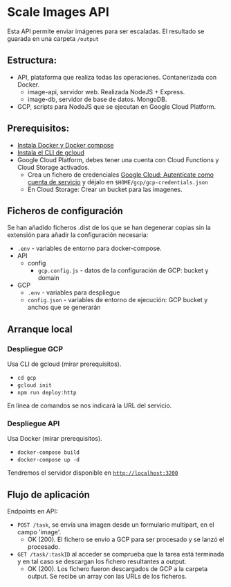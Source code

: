 # Scale Images API

Esta API permite enviar imágenes para ser escaladas. El resultado se guarada en una carpeta `/output`

## Estructura:

* API, plataforma que realiza todas las operaciones. Contanerizada con Docker.
    * image-api, servidor web. Realizada NodeJS + Express.
    * image-db, servidor de base de datos. MongoDB.
* GCP, scripts para NodeJS que se ejecutan en Google Cloud Platform.

## Prerequisitos:

* [Instala Docker y Docker compose](https://docs.docker.com/compose/install/)
* [Instala el CLI de gcloud](https://cloud.google.com/sdk/docs/install)
* Google Cloud Platform, debes tener una cuenta con Cloud Functions y Cloud Storage activados.
    * Crea un fichero de credenciales [Google Cloud: Autentícate como cuenta de servicio](https://cloud.google.com/docs/authentication/production#manually) y déjalo en `$HOME/gcp/gcp-credentials.json`
    * En Cloud Storage: Crear un bucket para las imagenes.

## Ficheros de configuración

Se han añadido ficheros .dist de los que se han degenerar copias sin la extensión para añadir la configuración necesaria:

* `.env` - variables de entorno para docker-compose.
* API
    * config
        * `gcp.config.js` - datos de la configuración de GCP: bucket y domain
* GCP
    * `.env` - variables para despliegue
    * `config.json` - variables de entorno de ejecución: GCP bucket y anchos que se generarán

## Arranque local

### Despliegue GCP
Usa CLI de gcloud (mirar prerequisitos).

* `cd gcp`
* `gcloud init`
* `npm run deploy:http`

En línea de comandos se nos indicará la URL del servicio.
### Despliegue API
Usa Docker (mirar prerequisitos).

* `docker-compose build`
* `docker-compose up -d`

Tendremos el servidor disponible en [`http://localhost:3200`](http://localhost:3200)

## Flujo de aplicación

Endpoints en API:
- `POST /task`, se envía una imagen desde un formulario multipart, en el campo 'image'.
  - OK (200). El fichero se envio a GCP para ser procesado y se lanzó el procesado.
- `GET /task/:taskID` al acceder se comprueba que la tarea está terminada y en tal caso se descargan los fichero resultantes a output.
  - OK (200). Los fichero fueron descargados de GCP a la carpeta output. Se recibe un array con las URLs de los ficheros.